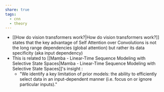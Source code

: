 ```yaml
---
share: true
tags:
  - cnn
  - theory
---
```


- [[How do vision transformers work?|How do vision transformers work?]] states that the key advantage of Self Attention over Convolutions is not the long range dependencies (global attention) but rather its data specificity (aka input dependency)
- This is related to [[Mamba - Linear-Time Sequence Modeling with Selective State Spaces|Mamba - Linear-Time Sequence Modeling with Selective State Spaces]]'s insight :
	- "We identify a key limitation of prior models: the ability to efficiently select data in an input-dependent manner (i.e. focus on or ignore particular inputs)."
	
